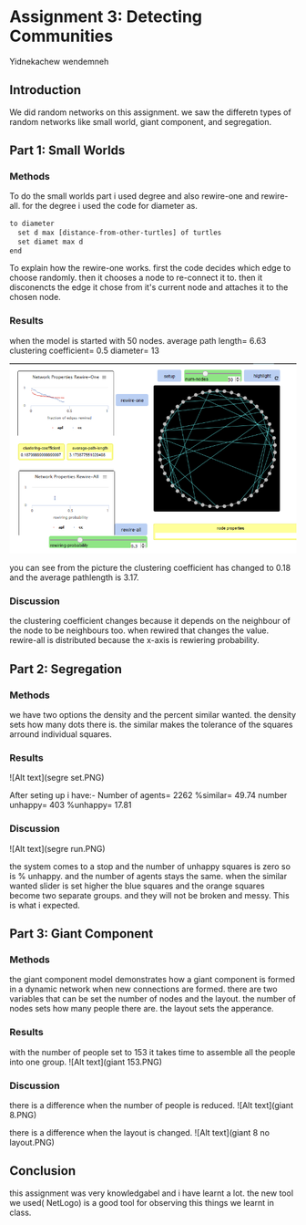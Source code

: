 # Assignment 3: Detecting Communities
Yidnekachew wendemneh


## Introduction
We did random networks on this assignment. we saw the differetn types of random networks like small world, giant component, and segregation.

## Part 1: Small Worlds
### Methods
To do the small worlds part i used degree and also rewire-one and rewire-all. for the degree i used the code for diameter as.
```
to diameter
  set d max [distance-from-other-turtles] of turtles
  set diamet max d
end
``` 
To explain how the rewire-one works. first the code decides which edge to choose randomly. then it chooses a node to re-connect it to. then it disconencts the edge it chose from it's current node and attaches it to the chosen node.
### Results
when the model is started with 50 nodes.
average path length= 6.63
clustering coefficient= 0.5
diameter= 13

![Alt text](smallWorld.PNG)

you can see from the picture the clustering coefficient has changed to 0.18 and the average pathlength is 3.17.

### Discussion
the clustering coefficient changes because it depends on the neighbour of the node to be neighbours too. when rewired that changes the value.
rewire-all is distributed because the x-axis is rewiering probability.

## Part 2: Segregation
### Methods
we have two options the density and the percent similar wanted. the density sets how many dots there is. the similar makes the tolerance of the squares arround individual squares. 
### Results

![Alt text](segre set.PNG)

After seting up i have:-
Number of agents= 2262
%similar= 49.74
number unhappy= 403
%unhappy= 17.81


### Discussion

![Alt text](segre run.PNG)

the system comes to a stop and the number of unhappy squares is zero so is % unhappy. and the number of agents stays the same.
when the similar wanted slider is set higher the blue squares and the orange squares become two separate groups. and they will not be broken and messy. This is what i expected.

## Part 3: Giant Component
### Methods
the giant component model demonstrates how a giant component is formed in a dynamic network when new connections are formed. there are two variables that can be set the number of nodes and the layout. the number of nodes sets how many people there are. the layout sets the apperance.
### Results
with the number of people set to 153 it takes time to assemble all the people into one group.
![Alt text](giant 153.PNG)

### Discussion
there is a difference when the number of people is reduced.
![Alt text](giant 8.PNG)

there is a difference when the layout is changed.
![Alt text](giant 8 no layout.PNG)

## Conclusion
this assignment was very knowledgabel and i have learnt a lot. the new tool we used( NetLogo) is a good tool for observing this things we learnt in class.